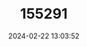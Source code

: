 ---
title: "155291"
category: "Mugil incilis"
draft: false
date: 2024-02-22 13:03:52
languages:
  English: ["Common Mullet", "Grey Mullet", "Mullet", "Striped Mullet", "Parassi Mullet"]
  Dutch; Flemish: ["Aarder"]
  Portuguese: ["Azeiteira", "Parati", "Saúna-do-olho-preto", "Selé", "Tainha", "Tainha baleia", "Tainha-de-olho-amarelo", "Tainha-do-olho-amarelo", "Tainha olho de amarelho", "Tainha urixoca", "Tamaratana-açu", "Tamatarana"]
  Spanish; Castilian: ["Lisa", "Lisa Rayada"]
  French: ["Mulet Parassi", "Mulet Prassi"]
  Danish: ["Parassi-multe"]
---
